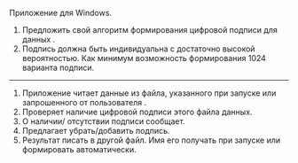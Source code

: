 Приложение для Windows.
1.	Предложить свой алгоритм формирования цифровой подписи для данных .
2.	Подпись должна быть индивидуальна  с достаточно высокой вероятностью. Как минимум возможность формирования 1024 варианта подписи.

----------------------------------------------------------------------------------
1.	Приложение читает данные из файла, указанного при запуске или запрошенного от пользователя .
2.	Проверяет наличие цифровой подписи этого файла данных.
3.	О наличии/ отсутствии подписи сообщает.
4.	Предлагает убрать/добавить подпись.
5.	Результат писать в другой файл. Имя его получать при запуске  или формировать автоматически.
